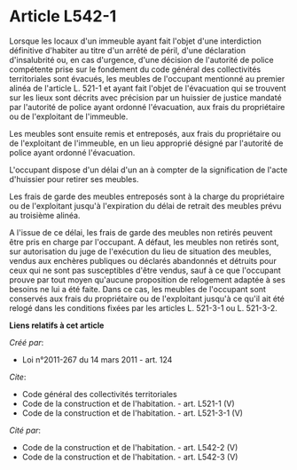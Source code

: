 # Article L542-1

Lorsque les locaux d'un immeuble ayant fait l'objet d'une interdiction définitive d'habiter au titre d'un arrêté de péril,
d'une déclaration d'insalubrité ou, en cas d'urgence, d'une décision de l'autorité de police compétente prise sur le
fondement du code général des collectivités territoriales sont évacués, les meubles de l'occupant mentionné au premier alinéa
de l'article L. 521-1 et ayant fait l'objet de l'évacuation qui se trouvent sur les lieux sont décrits avec précision par un
huissier de justice mandaté par l'autorité de police ayant ordonné l'évacuation, aux frais du propriétaire ou de l'exploitant
de l'immeuble. 

Les meubles sont ensuite remis et entreposés, aux frais du propriétaire ou de l'exploitant de l'immeuble, en un lieu
approprié désigné par l'autorité de police ayant ordonné l'évacuation. 

L'occupant dispose d'un délai d'un an à compter de la signification de l'acte d'huissier pour retirer ses meubles. 

Les frais de garde des meubles entreposés sont à la charge du propriétaire ou de l'exploitant jusqu'à l'expiration du délai
de retrait des meubles prévu au troisième alinéa. 

A l'issue de ce délai, les frais de garde des meubles non retirés peuvent être pris en charge par l'occupant. A défaut, les
meubles non retirés sont, sur autorisation du juge de l'exécution du lieu de situation des meubles, vendus aux enchères
publiques ou déclarés abandonnés et détruits pour ceux qui ne sont pas susceptibles d'être vendus, sauf à ce que l'occupant
prouve par tout moyen qu'aucune proposition de relogement adaptée à ses besoins ne lui a été faite. Dans ce cas, les meubles
de l'occupant sont conservés aux frais du propriétaire ou de l'exploitant jusqu'à ce qu'il ait été relogé dans les conditions
fixées par les articles L. 521-3-1 ou L. 521-3-2.

**Liens relatifs à cet article**

_Créé par_:

  - Loi n°2011-267 du 14 mars 2011 - art. 124

_Cite_:

  - Code général des collectivités territoriales
  - Code de la construction et de l'habitation. - art. L521-1 (V)
  - Code de la construction et de l'habitation. - art. L521-3-1 (V)

_Cité par_:

  - Code de la construction et de l'habitation. - art. L542-2 (V)
  - Code de la construction et de l'habitation. - art. L542-3 (V)
